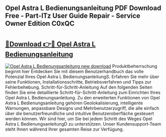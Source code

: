## Opel Astra L Bedienungsanleitung PDF Download Free - Part-lTz User Guide Repair - Service Owner Edition C0xQC

# <h2><a href="http://df4bkz.blite.top/?on=Opel+Astra+L+Bedienungsanleitung">🔗Download 👉🔴 Opel Astra L Bedienungsanleitung</a></h2>

[![Opel Astra L Bedienungsanleitung new download](https://i.imgur.com/lujVjoI.png)](http://df4bkz.blite.top/?on=Opel+Astra+L+Bedienungsanleitung)
Produktbeherrschung beginnt hier Entdecken Sie mit diesem Benutzerhandbuch das volle Potenzial Ihres Opel Astra L BedienungsanleitungS. Erfahren Sie mehr über seine Funktionen, Installationsschritte, Betriebsverfahren und Tipps zur Fehlerbehebung. Schritt-für-Schritt-Anleitung Auf den folgenden Seiten finden Sie eine detaillierte Schritt-für-Schritt-Anleitung zum Einrichten Ihres Opel Astra L Bedienungsanleitung. Zu den erweiterten Funktionen von Opel Astra L Bedienungsanleitung gehören Geolokalisierung, intelligente Warnungen, anpassbare Designs und Mehrbenutzerzugriff, die alle einfach über die benutzerfreundliche und intuitive Benutzeroberfläche gesteuert werden können. Wir sind hier, um Sie bei jedem Schritt des Weges Opel Astra L BedienungsanleitungD zu unterstützen. Unser Kundensupport-Team steht Ihnen während Ihrer gesamten Reise zur Verfügung.
